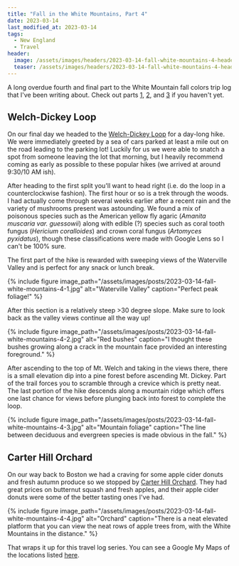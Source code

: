 ```yaml
---
title: "Fall in the White Mountains, Part 4"
date: 2023-03-14
last_modified_at: 2023-03-14
tags:
  - New England
  - Travel
header:
  image: /assets/images/headers/2023-03-14-fall-white-mountains-4-header.jpg
  teaser: /assets/images/headers/2023-03-14-fall-white-mountains-4-header.jpg
---
```


A long overdue fourth and final part to the White Mountain fall colors trip log that I've been writing about. Check out parts [1](https://www.codyhou.com/fall-white-mountains-1/), [2](https://www.codyhou.com/fall-white-mountains-2/), and [3](https://www.codyhou.com/fall-white-mountains-3/) if you haven't yet. 

## Welch-Dickey Loop

On our final day we headed to the [Welch-Dickey Loop](https://www.alltrails.com/trail/us/new-hampshire/welch-and-dickey-loop-trail--4) for a day-long hike. We were immediately greeted by a sea of cars parked at least a mile out on the road leading to the parking lot! Luckily for us we were able to snatch a spot from someone leaving the lot that morning, but I heavily recommend coming as early as possible to these popular hikes (we arrived at around 9:30/10 AM ish).

After heading to the first split you'll want to head right (i.e. do the loop in a counterclockwise fashion). The first hour or so is a trek through the woods. I had actually come through several weeks earlier after a recent rain and the variety of mushrooms present was astounding. We found a mix of poisonous species such as the American yellow fly agaric (_Amanita muscaria var. guessowii_) along with edible (?) species such as coral tooth fungus (_Hericium coralloides_) and crown coral fungus (_Artomyces pyxidatus_), though these classifications were made with Google Lens so I can't be 100% sure.

The first part of the hike is rewarded with sweeping views of the Waterville Valley and is perfect for any snack or lunch break.

{% include figure image_path="/assets/images/posts/2023-03-14-fall-white-mountains-4-1.jpg" alt="Waterville Valley" caption="Perfect peak foliage!" %}

After this section is a relatively steep >30 degree slope. Make sure to look back as the valley views continue all the way up!

{% include figure image_path="/assets/images/posts/2023-03-14-fall-white-mountains-4-2.jpg" alt="Red bushes" caption="I thought these bushes growing along a crack in the mountain face provided an interesting foreground." %}

After ascending to the top of Mt. Welch and taking in the views there, there is a small elevation dip into a pine forest before ascending Mt. Dickey. Part of the trail forces you to scramble through a crevice which is pretty neat. The last portion of the hike descends along a mountain ridge which offers one last chance for views before plunging back into forest to complete the loop.

{% include figure image_path="/assets/images/posts/2023-03-14-fall-white-mountains-4-3.jpg" alt="Mountain foliage" caption="The line between deciduous and evergreen species is made obvious in the fall." %}

## Carter Hill Orchard

On our way back to Boston we had a craving for some apple cider donuts and fresh autumn produce so we stopped by [Carter Hill Orchard](https://www.carterhillapples.com/). They had great prices on butternut squash and fresh apples, and their apple cider donuts were some of the better tasting ones I've had.

{% include figure image_path="/assets/images/posts/2023-03-14-fall-white-mountains-4-4.jpg" alt="Orchard" caption="There is a neat elevated platform that you can view the neat rows of apple trees from, with the White Mountains in the distance." %}

That wraps it up for this travel log series. You can see a Google My Maps of the locations listed [here](https://www.google.com/maps/d/edit?mid=1UlaC_hf7BZ2H2eEbWm-MLHhALCY-gM8&usp=share_link).
